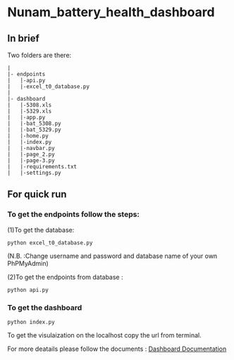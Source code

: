 # Nunam_battery_health_dashboard

## In brief

Two folders are there:
```
|
|- endpoints
|   |-api.py
|   |-excel_t0_database.py
|
|- dashboard
|   |-5308.xls
|   |-5329.xls
|   |-app.py
|   |-bat_5308.py
|   |-bat_5329.py
|   |-home.py
|   |-index.py
|   |-navbar.py
|   |-page_2.py
|   |-page-3.py
|   |-requirements.txt
|   |-settings.py

```


## For quick run

### To get the endpoints follow the steps:
(1)To get the database: 
```
python excel_t0_database.py
```
(N.B. :Change username and password and database name of your own PhPMyAdmin)

(2)To get the endpoints from database :

```
python api.py
```


### To get the dashboard

```
python index.py
```
To get the visulaization on the localhost copy the url from terminal.



For more deatails please follow the documents :
[Dashboard Documentation](https://github.com/janamoumita1997/Neunam_battery_health_dashboard/blob/main/Battery%20Health%20Status_%20%20Documentation.pdf)

